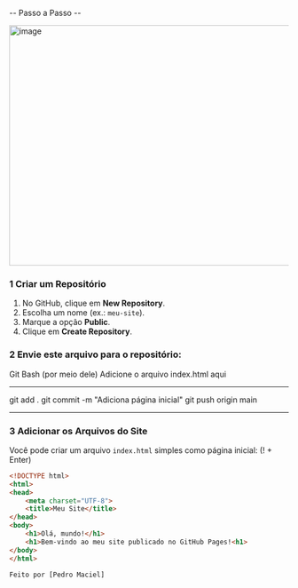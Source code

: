 --  Passo a Passo  -- 

<img width="770" height="433" alt="image" src="https://github.com/user-attachments/assets/2432013c-62d9-40e9-a226-e0fcd78818fc" />


### 1️ Criar um Repositório
1. No GitHub, clique em **New Repository**.
2. Escolha um nome (ex.: `meu-site`).
3. Marque a opção **Public**.
4. Clique em **Create Repository**.

### 2 Envie este arquivo para o repositório:

 Git Bash (por meio dele)
 Adicione o arquivo index.html aqui

---
git add .
git commit -m "Adiciona página inicial"
git push origin main


---

### 3 Adicionar os Arquivos do Site
Você pode criar um arquivo `index.html` simples como página inicial: (! + Enter)
```html
<!DOCTYPE html>
<html>
<head>
    <meta charset="UTF-8">
    <title>Meu Site</title>
</head>
<body>
    <h1>Olá, mundo!</h1>
    <h1>Bem-vindo ao meu site publicado no GitHub Pages!<h1>
</body>
</html>  

Feito por [Pedro Maciel]


